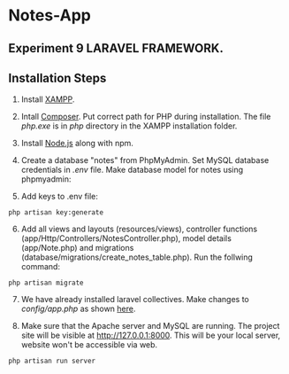 # Notes-App
## Experiment 9 LARAVEL FRAMEWORK.

## Installation Steps
1. Install [XAMPP](https://www.apachefriends.org/index.html).

2. Intall [Composer](https://getcomposer.org/). Put correct path for PHP during installation. The file _php.exe_ is in _php_ directory in the XAMPP installation folder.

3. Install [Node.js](https://nodejs.org/en/) along with npm.

4. Create a database "notes" from PhpMyAdmin. Set MySQL database credentials in _.env_ file. Make database model for notes using phpmyadmin:

5. Add keys to .env file:
```
php artisan key:generate
```
6. Add all views and layouts (resources/views), controller functions (app/Http/Controllers/NotesController.php), model details (app/Note.php) and migrations (database/migrations/create_notes_table.php). Run the follwing command:
```
php artisan migrate
```
7. We have already installed laravel collectives. Make changes to _config/app.php_ as shown [here](https://laravelcollective.com/docs/5.6/html).

8. Make sure that the Apache server and MySQL are running. The project site will be visible at  http://127.0.0.1:8000. This will be your local server, website won't be accessible via web.
```
php artisan run server
```
